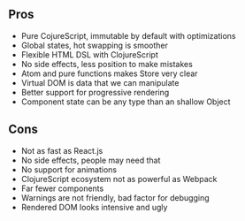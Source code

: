 
## Pros

* Pure CojureScript, immutable by default with optimizations
* Global states, hot swapping is smoother
* Flexible HTML DSL with ClojureScript
* No side effects, less position to make mistakes
* Atom and pure functions makes Store very clear
* Virtual DOM is data that we can manipulate
* Better support for progressive rendering
* Component state can be any type than an shallow Object

## Cons

* Not as fast as React.js
* No side effects, people may need that
* No support for animations
* ClojureScript ecosystem not as powerful as Webpack
* Far fewer components
* Warnings are not friendly, bad factor for debugging
* Rendered DOM looks intensive and ugly
